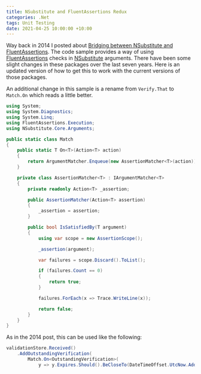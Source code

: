 ```yaml
---
title: NSubstitute and FluentAssertions Redux
categories: .Net
tags: Unit Testing
date: 2021-04-25 10:00:00 +10:00
---
```


Way back in 2014 I posted about [Bridging between NSubstitute and FluentAssertions][0]. The code sample provides a way of using [FluentAssertions][2] checks in [NSubstitute][1] arguments. There have been some slight changes in these packages over the last seven years. Here is an updated version of how to get this to work with the current versions of those packages.

<!--more-->

An additional change in this sample is a rename from `Verify.That` to `Match.On` which reads a little better.

```csharp
using System;
using System.Diagnostics;
using System.Linq;
using FluentAssertions.Execution;
using NSubstitute.Core.Arguments;

public static class Match
{
    public static T On<T>(Action<T> action)
    {
        return ArgumentMatcher.Enqueue(new AssertionMatcher<T>(action));
    }

    private class AssertionMatcher<T> : IArgumentMatcher<T>
    {
        private readonly Action<T> _assertion;

        public AssertionMatcher(Action<T> assertion)
        {
            _assertion = assertion;
        }

        public bool IsSatisfiedBy(T argument)
        {
            using var scope = new AssertionScope();

            _assertion(argument);

            var failures = scope.Discard().ToList();

            if (failures.Count == 0)
            {
                return true;
            }

            failures.ForEach(x => Trace.WriteLine(x));

            return false;
        }
    }
}
```

As in the 2014 post, this can be used like the following:

```csharp
validationStore.Received()
    .AddOutstandingVerification(
        Match.On<OutstandingVerification>(
            y => y.Expires.Should().BeCloseTo(DateTimeOffset.UtcNow.Add(verificationExpiry), 2000)));
```

[0]: /2014/10/07/bridging-between-nsubstitute-and-fluentassertions/
[1]: http://nsubstitute.github.io/
[2]: http://www.fluentassertions.com/